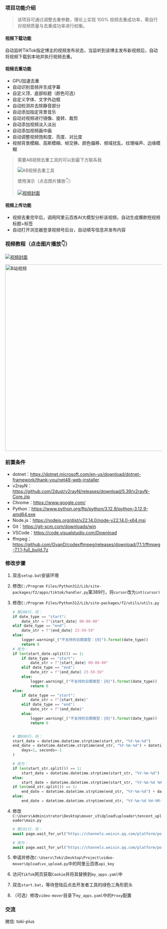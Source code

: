 ### 项目功能介绍

> 该项目可通过调整去重参数，理论上实现 100% 视频去重成功率，需自行对视频质量与去重成功率进行权衡。

#### 视频下载功能

自动监听TikTok指定博主的视频发布状态，当监听到该博主发布新视频后，自动将视频下载到本地并执行视频去重。

#### 视频去重功能

- GPU加速去重
- 自动识别音频并生成字幕
- 自定义顶、底部标题（颜色可选）
- 自定义字体、文字外边框
- 自动检测并去除静音部分
- 自动添加指定背景音乐
- 自动对视频进行镜像、旋转、裁剪
- 自动添加视频淡入淡出
- 自动添加视频画中画
- 自动调整视频饱和度、亮度、对比度
- 视频背景模糊、高斯模糊、帧交换、颜色偏移、频域扰乱、纹理噪声、边缘模糊

> 需要AB视频去重工具的可以到最下方联系我
>
> ![AB视频去重工具](https://llxoxll.com/assets/cache/images/202506300142308757994.png)
>
> 使用演示（点击图片播放👇）
> 
> [![视频封面](https://i1.hdslb.com/bfs/archive/d81bf273e65a74a81756599a64e9d975b175390f.jpg@672w_378h_1c.avif)](https://www.bilibili.com/video/BV1HwgrzbEow)

#### 视频上传功能

- 视频去重完毕后，调用阿里云百炼AI大模型分析该视频，自动生成爆款短视频标题+标签
- 自动打开浏览器登录视频号后台，自动填写信息并发布内容

### 视频教程（点击图片播放👇）

[![视频封面](https://i2.hdslb.com/bfs/archive/678607430d704dfbe72183613c6aca60dcebb4fc.jpg@672w_378h_1c.avif)](https://www.bilibili.com/video/BV1txQeYyEEz)

<a href="https://www.bilibili.com/video/BV1txQeYyEEz" target="_blank">
  <img src="https://i2.hdslb.com/bfs/archive/678607430d704dfbe72183613c6aca60dcebb4fc.jpg@672w_378h_1c.avif" alt="B站视频" width="600">
</a>

### 前置条件

- dotnet：https://dotnet.microsoft.com/en-us/download/dotnet-framework/thank-you/net48-web-installer
- v2rayN：https://github.com/2dust/v2rayN/releases/download/5.39/v2rayN-Core.zip
- Chrome：https://www.google.com/
- Python：https://www.python.org/ftp/python/3.12.9/python-3.12.9-amd64.exe
- Node.js：https://nodejs.org/dist/v22.14.0/node-v22.14.0-x64.msi
- Git：https://git-scm.com/downloads/win
- VSCode：https://code.visualstudio.com/Download
- ffmpeg：https://github.com/GyanD/codexffmpeg/releases/download/7.1.1/ffmpeg-7.1.1-full_build.7z

### 修改步骤

1. 双击`setup.bat`安装环境

2. 修改`C:/Program Files/Python312/Lib/site-packages/f2/apps/tiktok/handler.py`第389行，将`cursor`改为`int(cursor)`

3. 修改`C:/Program Files/Python312/Lib/site-packages/f2/utils/utils.py`

   ```python
   # 第200行，将：
   if date_type == "start":
       date_str = f"{start_date} 00-00-00"
   elif date_type == "end":
       date_str = f"{end_date} 23-59-59"
   else:
       logger.warning(_("不支持的日期类型：{0}").format(date_type))
       return 0
   # 改为：
   if len(start_date.split()) == 1:
       if date_type == "start":
           date_str = f"{start_date} 00-00-00"
       elif date_type == "end":
           date_str = f"{end_date} 23-59-59"
       else:
           logger.warning(_("不支持的日期类型：{0}").format(date_type))
           return 0
   else:
       if date_type == "start":
           date_str = f"{start_date}"
       elif date_type == "end":
           date_str = f"{end_date}"
       else:
           logger.warning(_("不支持的日期类型：{0}").format(date_type))
           return 0
   

   # 第690行，将：
   start_date = datetime.datetime.strptime(start_str, "%Y-%m-%d")
   end_date = datetime.datetime.strptime(end_str, "%Y-%m-%d") + datetime.timedelta(
       days=1, seconds=-1
   )
   
   # 改为：
   if len(start_str.split()) == 1:
       start_date = datetime.datetime.strptime(start_str, "%Y-%m-%d")
   else:
       start_date = datetime.datetime.strptime(start_str, "%Y-%m-%d %H-%M-%S")
   if len(end_str.split()) == 1:
       end_date = datetime.datetime.strptime(end_str, "%Y-%m-%d") + datetime.timedelta(days=1, seconds=-1)
   else:
       end_date = datetime.datetime.strptime(end_str, "%Y-%m-%d %H-%M-%S")
   ```

4. 修改`C:\Users\Administrator\Desktop\mover_v3\Upload\uploader\tencent_uploader\main.py`

   ```python
   # 第191行，将：
   await page.wait_for_url("https://channels.weixin.qq.com/platform/post/list", timeout=1500)
   
   # 改为：
   await page.wait_for_url("https://channels.weixin.qq.com/platform/post/list", timeout=10000)
   ```

5. 申请并修改`C:\Users\Toki\Desktop\Project\video-mover\Upload\vx_upload.py`中的阿里云百炼`api_key`

6. 访问`TikTok`网页获取`Cookie`并将其替换到`my_apps.yaml`中

7. 双击`start.bat`，等待登陆后点击开发者工具的绿色三角形箭头

8. （可选）修改`video-mover`目录下`my_apps.yaml`中的`Proxy`配置

### 交流

微信: toki-plus
